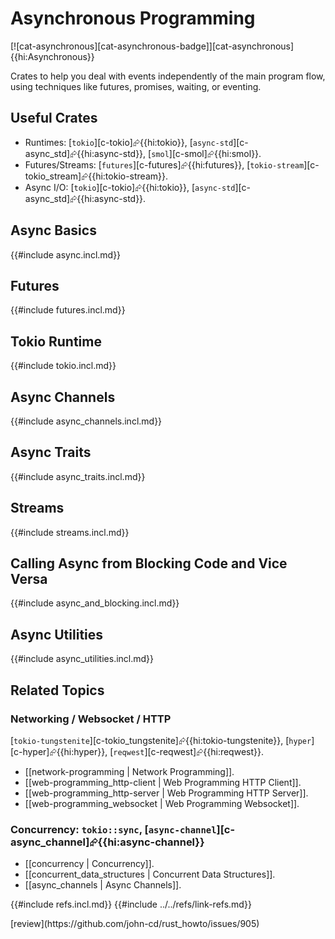 # Asynchronous Programming

[![cat-asynchronous][cat-asynchronous-badge]][cat-asynchronous]{{hi:Asynchronous}}

Crates to help you deal with events independently of the main program flow, using techniques like futures, promises, waiting, or eventing.

## Useful Crates

- Runtimes: [`tokio`][c-tokio]⮳{{hi:tokio}}, [`async-std`][c-async_std]⮳{{hi:async-std}}, [`smol`][c-smol]⮳{{hi:smol}}.
- Futures/Streams: [`futures`][c-futures]⮳{{hi:futures}}, [`tokio-stream`][c-tokio_stream]⮳{{hi:tokio-stream}}.
- Async I/O: [`tokio`][c-tokio]⮳{{hi:tokio}}, [`async-std`][c-async_std]⮳{{hi:async-std}}.

## Async Basics

{{#include async.incl.md}}

## Futures

{{#include futures.incl.md}}

## Tokio Runtime

{{#include tokio.incl.md}}

## Async Channels

{{#include async_channels.incl.md}}

## Async Traits

{{#include async_traits.incl.md}}

## Streams

{{#include streams.incl.md}}

## Calling Async from Blocking Code and Vice Versa

{{#include async_and_blocking.incl.md}}

## Async Utilities

{{#include async_utilities.incl.md}}

## Related Topics

### Networking / Websocket / HTTP

[`tokio-tungstenite`][c-tokio_tungstenite]⮳{{hi:tokio-tungstenite}}, [`hyper`][c-hyper]⮳{{hi:hyper}}, [`reqwest`][c-reqwest]⮳{{hi:reqwest}}.

- [[network-programming | Network Programming]].
- [[web-programming_http-client | Web Programming HTTP Client]].
- [[web-programming_http-server | Web Programming HTTP Server]].
- [[web-programming_websocket | Web Programming Websocket]].

### Concurrency: `tokio::sync`, [`async-channel`][c-async_channel]⮳{{hi:async-channel}}

- [[concurrency | Concurrency]].
- [[concurrent_data_structures | Concurrent Data Structures]].
- [[async_channels | Async Channels]].

{{#include refs.incl.md}}
{{#include ../../refs/link-refs.md}}

<div class="hidden">
[review](https://github.com/john-cd/rust_howto/issues/905)
</div>
